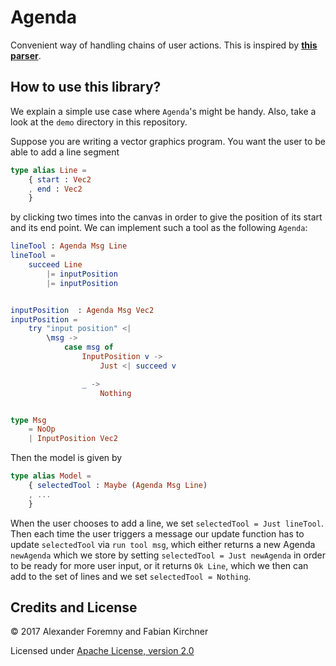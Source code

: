 # Agenda

Convenient way of handling chains of user actions.  This is inspired by **[this
parser][parser]**.

[parser]: http://package.elm-lang.org/packages/elm-tools/parser/1.0.2/


## How to use this library?

We explain a simple use case where `Agenda`'s might be handy.  Also, take
a look at the `demo` directory in this repository.

Suppose you are writing a vector graphics program.  You want the user to
be able to add a line segment

```elm
type alias Line =
    { start : Vec2
    , end : Vec2
    }
```

by clicking two times into the canvas in order to give the position of
its start and its end point.  We can implement such a tool as the
following `Agenda`:

```elm
lineTool : Agenda Msg Line
lineTool =
    succeed Line
        |= inputPosition
        |= inputPosition


inputPosition  : Agenda Msg Vec2
inputPosition =
    try "input position" <|
        \msg ->
            case msg of
                InputPosition v ->
                    Just <| succeed v

                _ ->
                    Nothing


type Msg
    = NoOp
    | InputPosition Vec2
```

Then the model is given by

```elm
type alias Model =
    { selectedTool : Maybe (Agenda Msg Line)
    , ...
    }
```

When the user chooses to add a line, we set `selectedTool = Just
lineTool`.  Then each time the user triggers a message our update
function has to update `selectedTool` via `run tool msg`, which either
returns a new Agenda `newAgenda` which we store by setting `selectedTool
= Just newAgenda` in order to be ready for more user input, or it
returns `Ok Line`, which we then can add to the set of lines and we
set `selectedTool = Nothing`.


## Credits and License

&copy; 2017 Alexander Foremny and Fabian Kirchner

Licensed under [Apache License, version 2.0](LICENSE)
